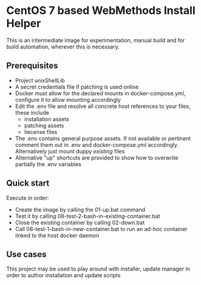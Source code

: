 # CentOS 7 based WebMethods Install Helper

This is an intermediate image for experimentation, manual build and for build automation, wherever this is necessary.

## Prerequisites

- Project unixShellLib
- A secret credentials file if patching is used online
- Docker must allow for the declared mounts in docker-compose.yml, configure it to allow mounting accordingly
- Edit the .env file and resolve all concrete host references to your files, these include
  - installation assets
  - patching assets
  - liecense files
- The .env contains general purpose assets. If not available or pertinent comment them out in .env and docker-compose.yml accordingly. Alternatively just mount duppy *existing* files
- Alternative "up" shortcuts are provided to show how to overwrite partially the .env variables

## Quick start

Execute in order:

- Create the image by calling the 01-up.bat command
- Test it by calling 08-test-2-bash-in-existing-container.bat
- Close the existing container by calling 02-down.bat
- Call 08-test-1-bash-in-new-container.bat to run an ad-hoc container linked to the host docker daemon

## Use cases

This project may be used to play around with installer, update manager in order to author installation and update scripts
